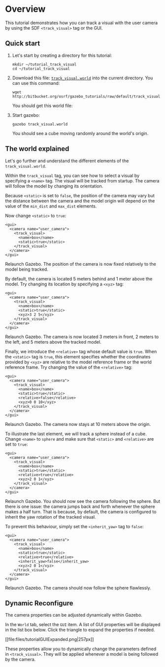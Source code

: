 # Overview

This tutorial demonstrates how you can track a visual with the user camera by
using the SDF `<track_visual>` tag or the GUI.

## Quick start

1. Let's start by creating a directory for this tutorial:

    ~~~
    mkdir ~/tutorial_track_visual
    cd ~/tutorial_track_visual
    ~~~

2. Download this file:
[`track_visual.world`](http://bitbucket.org/osrf/gazebo_tutorials/raw/default/track_visual/files/track_visual.world)
into the current directory. You can use this command:

    ~~~
    wget http://bitbucket.org/osrf/gazebo_tutorials/raw/default/track_visual/files/track_visual.world
    ~~~

    You should get this world file:

    <include src='http://bitbucket.org/osrf/gazebo_tutorials/raw/default/track_visual/files/track_visual.world' />

3. Start gazebo:

    ~~~
    gazebo track_visual.world
    ~~~

    You should see a cube moving randomly around the world's origin.

## The world explained

Let's go further and understand the different elements of the `track_visual.world`.

<include from='/    <gui/' to='/</name>/' src='http://bitbucket.org/osrf/gazebo_tutorials/raw/default/track_visual/files/track_visual.world' />

Within the `track_visual` tag, you can see how to select a visual by specifying a `<name>` tag. The visual will be tracked from startup. The camera will follow the model by changing its orientation.

<include from='/          <static/' to='/</max_dist>/' src='http://bitbucket.org/osrf/gazebo_tutorials/raw/default/track_visual/files/track_visual.world' />

Because `<static>` is set to `false`, the position of the camera may vary but the distance between the camera and the model origin will depend on the value of the `min_dist` and `max_dist` elements.

Now change `<static>` to `true`:

    <gui>
      <camera name="user_camera">
        <track_visual>
          <name>box</name>
          <static>true</static>
        </track_visual>
      </camera>
    </gui>

Relaunch Gazebo. The position of the camera is now fixed relatively to the model being tracked.

By default, the camera is located 5 meters behind and 1 meter above the model. Try changing its location by specifying a `<xyz>` tag:

    <gui>
      <camera name="user_camera">
        <track_visual>
          <name>box</name>
          <static>true</static>
          <xyz>3 2 5</xyz>
        </track_visual>
      </camera>
    </gui>

Relaunch Gazebo. The camera is now located 3 meters in front, 2 meters to the left, and 5 meters above the tracked model.

Finally, we introduce the `<relative>` tag whose default value is `true`. When the `<static>` tag is `true`, this element specifies whether the coordinates provided by `<xyz>` are relative to the model reference frame or the world reference frame. Try changing the value of the `<relative>` tag:

    <gui>
      <camera name="user_camera">
        <track_visual>
          <name>box</name>
          <static>true</static>
          <relative>false</relative>
          <xyz>0 0 10</xyz>
        </track_visual>
      </camera>
    </gui>

Relaunch Gazebo. The camera now stays at 10 meters above the origin.

To illustrate the last element, we will track a sphere instead of a cube. Change `<name>` to `sphere` and make sure that `<static>` and `<relative>` are set to `true`:

    <gui>
      <camera name="user_camera">
        <track_visual>
          <name>box</name>
          <static>true</static>
          <relative>true</relative>
          <xyz>2 0 1</xyz>
        </track_visual>
      </camera>
    </gui>

Relaunch Gazebo. You should now see the camera following the sphere. But there is one issue: the camera jumps back and forth whenever the sphere makes a half turn. That is because, by default, the camera is configured to inherit the yaw rotation of the tracked visual.

To prevent this behaviour, simply set the `<inherit_yaw>` tag to `false`:

    <gui>
      <camera name="user_camera">
        <track_visual>
          <name>box</name>
          <static>true</static>
          <relative>true</relative>
          <inherit_yaw>false</inherit_yaw>
          <xyz>2 0 1</xyz>
        </track_visual>
      </camera>
    </gui>

Relaunch Gazebo. The camera should now follow the sphere flawlessly.

## Dynamic Reconfigure

The camera properties can be adjusted dynamically within Gazebo.

In the `World` tab, select the `GUI` item. A list of GUI properties will be displayed in the list box below. Click the triangle to expand the properties if needed.

[[file:files/tutorialGUIExpanded.png|257px]]

These properties allow you to dynamically change the parameters defined in `<track_visual>`. They will be applied whenever a model is being followed by the camera.

